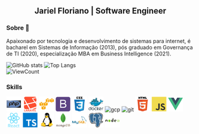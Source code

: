 <h2 align="center">Jariel Floriano | Software Engineer</h2>

### Sobre 👋  
Apaixonado por tecnologia e desenvolvimento de sistemas para internet, é bacharel em Sistemas de Informação (2013), pós graduado em Governança de TI (2020), especialização MBA em Business Intelligence (2021). 

![GitHub stats](https://github-readme-stats.vercel.app/api?username=jarielfloriano&show_icons=true&hide_title=true&hide_rank=true&count_private=true&include_all_commits=true&theme=dracula)
![Top Langs](https://github-readme-stats.vercel.app/api/top-langs/?username=jarielfloriano&layout=compact&theme=dracula&custom_title=Linguagens&count_private=true&include_all_commits=true&langs_count=6)  
![ViewCount](https://komarev.com/ghpvc/?username=jarielfloriano&color=32C955)

### Skills
<p align="left">
  <img src="https://github.com/devicons/devicon/blob/master/icons/php/php-original.svg" alt="php" width="40" height="40"/>
  <img src="https://github.com/devicons/devicon/blob/master/icons/laravel/laravel-plain-wordmark.svg" alt="laravel" width="40" height="40"/>
  <img src="https://github.com/devicons/devicon/blob/master/icons/amazonwebservices/amazonwebservices-original.svg" alt="aws" width="40" height="40"/>
  <img src="https://github.com/devicons/devicon/blob/master/icons/bootstrap/bootstrap-plain.svg" alt="bootstrap" width="40" height="40"/>
  <img src="https://github.com/devicons/devicon/blob/master/icons/css3/css3-original-wordmark.svg" alt="css3" width="40" height="40"/>
  <img src="https://github.com/devicons/devicon/blob/master/icons/docker/docker-original-wordmark.svg" alt="docker" width="40" height="40"/>
  <img src="https://www.vectorlogo.zone/logos/google_cloud/google_cloud-icon.svg" alt="gcp" width="40" height="40"/> <img src="https://www.vectorlogo.zone/logos/git-scm/git-scm-icon.svg" alt="git" width="40" height="40"/>
  <img src="https://github.com/devicons/devicon/blob/master/icons/html5/html5-original-wordmark.svg" alt="html5" width="40" height="40"/>
  <img src="https://github.com/devicons/devicon/blob/master/icons/javascript/javascript-original.svg" alt="javascript" width="40" height="40"/>
  <img src="https://github.com/devicons/devicon/blob/master/icons/vuejs/vuejs-original.svg" alt="vuejs" width="40" height="40"/>
  <img src="https://github.com/devicons/devicon/blob/master/icons/react/react-original-wordmark.svg" alt="react" width="40" height="40"/>
  <img src="https://github.com/devicons/devicon/blob/master/icons/typescript/typescript-original.svg" alt="typescript" width="40" height="40"/>
  <img src="https://github.com/devicons/devicon/blob/master/icons/linux/linux-original.svg" alt="linux" width="40" height="40"/>
  <img src="https://github.com/devicons/devicon/blob/master/icons/mongodb/mongodb-original-wordmark.svg" alt="mongodb" width="40" height="40"/>
  <img src="https://github.com/devicons/devicon/blob/master/icons/mysql/mysql-original-wordmark.svg" alt="mysql" width="40" height="40"/>
  <img src="https://github.com/devicons/devicon/blob/master/icons/postgresql/postgresql-original.svg" alt="postgresql" width="40" height="40"/>
  <img src="https://github.com/devicons/devicon/blob/master/icons/nodejs/nodejs-original-wordmark.svg" alt="nodejs" width="40" height="40"/>
</p>

